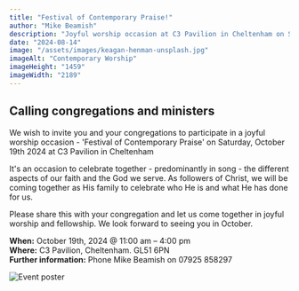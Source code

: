 ```yaml
---
title: "Festival of Contemporary Praise!"
author: "Mike Beamish"
description: "Joyful worship occasion at C3 Pavilion in Cheltenham on Saturday October 19th"
date: "2024-08-14"
image: "/assets/images/keagan-henman-unsplash.jpg"
imageAlt: "Contemporary Worship"
imageHeight: "1459"
imageWidth: "2189"
---
```


## Calling congregations and ministers

We wish to invite you and your congregations to participate in a joyful worship occasion - 'Festival of Contemporary Praise' on Saturday, October 19th 2024 at C3 Pavilion in Cheltenham

It's an occasion to celebrate together - predominantly in song - the different aspects of our faith and the God we serve. As followers of Christ, we will be coming together as His family to celebrate who He is and what He has done for us.

Please share this with your congregation and let us come together in joyful worship and fellowship. We look forward to seeing you in October.

**When:** October 19th, 2024 @ 11:00 am – 4:00 pm  
**Where:** C3 Pavilion, Cheltenham. GL51 6PN  
**Further information:** Phone Mike Beamish on 07925 858297

![Event poster](/assets/images/festival-of-contemporary-praise.jpg "Download this image and print out for your noticeboard")
